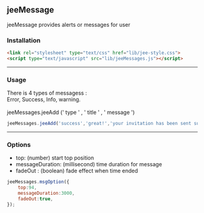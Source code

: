 ## jeeMessage
jeeMessage provides alerts or messages for user


### Installation

```html
<link rel="stylesheet" type="text/css" href="lib/jee-style.css">
<script type="text/javascript" src="lib/jeeMessages.js"></script>
```
___

### Usage
There is 4 types of messagess :
</br>
Error, Success, Info, warning.
</br></br>
jeeMessages.jeeAdd (' type ' , ' title ' , ' message ')

```javascript
jeeMessages.jeeAdd('success','great!','your invitation has been sent successfully');
```
___

### Options
* top: (number) start top position
* messageDuration: (millisecond) time duration for message
* fadeOut : (boolean) fade effect when time ended

```javascript
jeeMessages.msgOption({
	top:94,
	messageDuration:3000,
	fadeOut:true,
});
```

